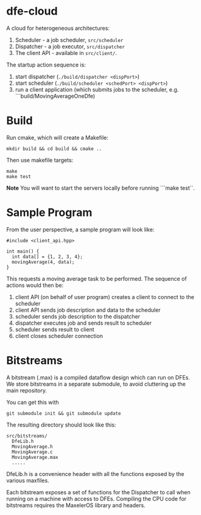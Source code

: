 dfe-cloud
========

A cloud for heterogeneous architectures:

1. Scheduler - a job scheduler, ```src/scheduler```
2. Dispatcher - a job executor, ```src/dispatcher```
3. The client API - available in ```src/client/```.

The startup action sequence is:

1. start dispatcher (```./build/dispatcher <dispPort>```)
2. start scheduler (```./build/scheduler <schedPort> <dispPort>```)
3. run a client application (which submits jobs to the scheduler,
e.g. ```build/MovingAverageOneDfe)

# Build

Run cmake, which will create a Makefile:

```
mkdir build && cd build && cmake ..
```

Then use makefile targets:
```
make
make test
```
__Note__ You will want to start the servers locally before running
```make test``.

# Sample Program

From the user perspective, a sample program will look like:

```
#include <client_api.hpp>

int main() {
  int data[] = {1, 2, 3, 4};
  movingAverage(4, data);
}
```

This requests a moving average task to be performed.
The sequence of actions would then be:

1. client API (on behalf of user program) creates a client to connect to the scheduler
2. client API sends job description and data to the scheduler
3. scheduler sends job description to the dispatcher
4. dispatcher executes job and sends result to scheduler
5. scheduler sends result to client
6. client closes scheduler connection

# Bitstreams

A bitstream (.max) is a compiled dataflow design which can run on
DFEs. We store bitstreams in a separate submodule, to avoid cluttering
up the main repository.

You can get this with

```
git submodule init && git submodule update
```

The resulting directory should look like this:
```
src/bitstreams/
  DfeLib.h
  MovingAverage.h
  MovingAverage.c
  MovingAverage.max
  .....
```

DfeLib.h is a convenience header with all the functions exposed
by the various maxfiles.

Each bitstream exposes a set of functions for the Dispatcher to call
when running on a machine with access to DFEs. Compiling the CPU code
for bitstreams requires the MaxelerOS library and headers.
